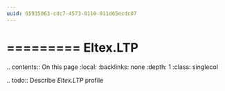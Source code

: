 ```yaml
---
uuid: 65935063-cdc7-4573-8110-011d65ecdc07
---
```



=========
Eltex.LTP
=========

.. contents:: On this page
    :local:
    :backlinks: none
    :depth: 1
    :class: singlecol

.. todo::
    Describe *Eltex.LTP* profile

